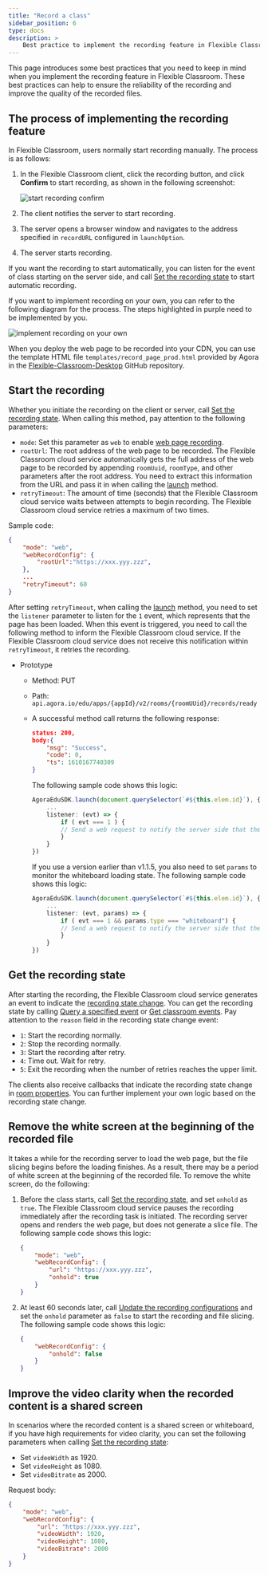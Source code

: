 ```yaml
---
title: "Record a class"
sidebar_position: 6
type: docs
description: >
    Best practice to implement the recording feature in Flexible Classroom
---
```


This page introduces some best practices that you need to keep in mind when you implement the recording feature in Flexible Classroom. These best practices can help to ensure the reliability of the recording and improve the quality of the recorded files.

## The process of implementing the recording feature

In Flexible Classroom, users normally start recording manually. The process is as follows:
1. In the Flexible Classroom client, click the recording button, and click **Confirm** to start recording, as shown in the following screenshot:

    ![start recording confirm](https://web-cdn.agora.io/docs-files/1664435632304)

1. The client notifies the server to start recording.
1. The server opens a browser window and navigates to the address specified in `recordURL` configured in `launchOption`.
1. The server starts recording.

If you want the recording to start automatically, you can listen for the event of class starting on the server side, and call [Set the recording state](../reference/classroom-api#set-the-recording-state) to start automatic recording.

If you want to implement recording on your own, you can refer to the following diagram for the process. The steps highlighted in purple need to be implemented by you.

![implement recording on your own](https://web-cdn.agora.io/docs-files/1638259107675)

When you deploy the web page to be recorded into your CDN, you can use the template HTML file `templates/record_page_prod.html` provided by Agora in the [Flexible-Classroom-Desktop](https://github.com/AgoraIO-Community/flexible-classroom-Desktop) GitHub repository.


## Start the recording

Whether you initiate the recording on the client or server, call [Set the recording state](../reference/classroom-api#set-the-recording-state). When calling this method, pay attention to the following parameters:

- `mode`: Set this parameter as `web` to enable [web page recording](../../cloud-recording/develop/webpage-mode).
- `rootUrl`: The root address of the web page to be recorded. The Flexible Classroom cloud service automatically gets the full address of the web page to be recorded by appending `roomUuid`, `roomType`, and other parameters after the root address. You need to extract this information from the URL and pass it in when calling the [launch](../reference/classroom-sdk#launch) method.
- `retryTimeout`: The amount of time (seconds) that the Flexible Classroom cloud service waits between attempts to begin recording. The Flexible Classroom cloud service retries a maximum of two times.

Sample code:

```json
{
    "mode": "web",
    "webRecordConfig": {
        "rootUrl":"https://xxx.yyy.zzz",
    },
    ...
    "retryTimeout": 60
}
```

After setting `retryTimeout`, when calling the [launch](../reference/classroom-sdk#launch) method, you need to set the `listener` parameter to listen for the `1` event, which represents that the page has been loaded. When this event is triggered, you need to call the following method to inform the Flexible Classroom cloud service. If the Flexible Classroom cloud service does not receive this notification within `retryTimeout`, it retries the recording.

- Prototype

  - Method: PUT
  - Path: `api.agora.io/edu/apps/{appId}/v2/rooms/{roomUUid}/records/ready`
  - A successful method call returns the following response:

    ```json
    status: 200,
    body:{
        "msg": "Success",
        "code": 0,
        "ts": 1610167740309
    }
    ```

    The following sample code shows this logic:

    ```typescript
    AgoraEduSDK.launch(document.querySelector(`#${this.elem.id}`), {
        ...
        listener: (evt) => {
            if ( evt === 1 ) {
            // Send a web request to notify the server side that the recording page was fully loaded.
            }
        }
    })
    ```

    If you use a version earlier than v1.1.5, you also need to set `params` to monitor the whiteboard loading state. The following sample code shows this logic:

    ```typescript
    AgoraEduSDK.launch(document.querySelector(`#${this.elem.id}`), {
        ...
        listener: (evt, params) => {
            if ( evt === 1 && params.type === "whiteboard") {
            // Send a web request to notify the server side that the recording page was fully loaded.
            }
        }
    })
    ```

## Get the recording state

After starting the recording, the Flexible Classroom cloud service generates an event to indicate the [recording state change](../reference/classroom-api#the-recording-state-changes). You can get the recording state by calling [Query a specified event](../reference/classroom-api#query-a-specified-event) or [Get classroom events](../reference/classroom-api#get-classroom-events). Pay attention to the `reason` field in the recording state change event:

- `1`: Start the recording normally.
- `2`: Stop the recording normally.
- `3`: Start the recording after retry.
- `4`: Time out. Wait for retry.
- `5`: Exit the recording when the number of retries reaches the upper limit.

The clients also receive callbacks that indicate the recording state change in [room properties](../reference/classroom-api#the-recording-state-changes). You can further implement your own logic based on the recording state change.


## Remove the white screen at the beginning of the recorded file

It takes a while for the recording server to load the web page, but the file slicing begins before the loading finishes. As a result, there may be a period of white screen at the beginning of the recorded file. To remove the white screen, do the following:

1. Before the class starts, call [Set the recording state](../reference/classroom-api#set-the-recording-state), and set `onhold` as `true`. The Flexible Classroom cloud service pauses the recording immediately after the recording task is initiated. The recording server opens and renders the web page, but does not generate a slice file. The following sample code shows this logic:

   ```json
   {
       "mode": "web",
       "webRecordConfig": {
           "url": "https://xxx.yyy.zzz",
           "onhold": true
       }
   }
   ```

2. At least 60 seconds later, call [Update the recording configurations](../reference/classroom-api#update-the-recording-configurations) and set the `onhold` parameter as `false` to start the recording and file slicing. The following sample code shows this logic:

   ```json
   {
       "webRecordConfig": {
           "onhold": false
       }
   }
   ```

## Improve the video clarity when the recorded content is a shared screen

In scenarios where the recorded content is a shared screen or whiteboard, if you have high requirements for video clarity, you can set the following parameters when calling [Set the recording state](../reference/classroom-api#set-the-recording-state):

- Set `videoWidth` as 1920.
- Set `videoHeight` as 1080.
- Set `videoBitrate` as 2000.

Request body:

```json
{
    "mode": "web",
    "webRecordConfig": {
        "url": "https://xxx.yyy.zzz",
        "videoWidth": 1920,
        "videoHeight": 1080,
        "videoBitrate": 2000
    }
}
```

